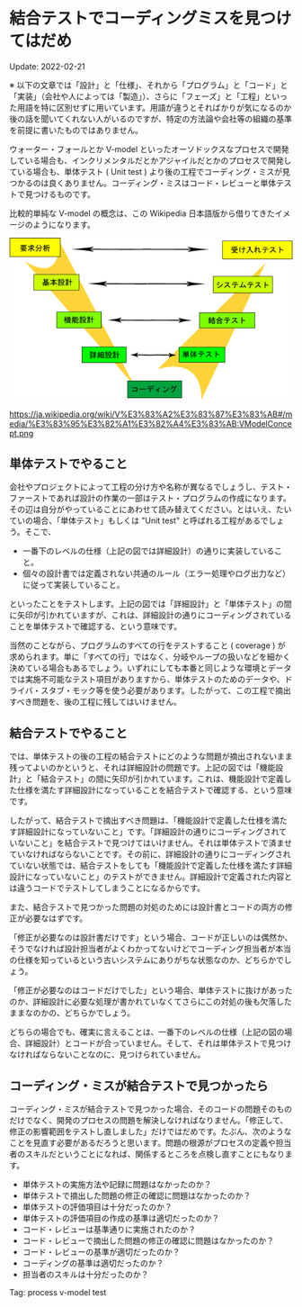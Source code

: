 # 結合テストでコーディングミスを見つけてはだめ

Update: 2022-02-21

※ 以下の文章では「設計」と「仕様」、それから「プログラム」と「コード」と「実装」（会社や人によっては「製造」）、さらに「フェーズ」と「工程」といった用語を特に区別せずに用いています。用語が違うとそればかりが気になるのか後の話を聞いてくれない人がいるのですが、特定の方法論や会社等の組織の基準を前提に書いたものではありません。

ウォーター・フォールとか V-model といったオーソドックスなプロセスで開発している場合も、インクリメンタルだとかアジャイルだとかのプロセスで開発している場合も、単体テスト ( Unit test ) より後の工程でコーディング・ミスが見つかるのは良くありません。コーディング・ミスはコード・レビューと単体テストで見つけるものです。

比較的単純な V-model の概念は、この Wikipedia 日本語版から借りてきたイメージのようになります。

![V-model](20220221VModelConcept.png)

<https://ja.wikipedia.org/wiki/V%E3%83%A2%E3%83%87%E3%83%AB#/media/%E3%83%95%E3%82%A1%E3%82%A4%E3%83%AB:VModelConcept.png>

## 単体テストでやること

会社やプロジェクトによって工程の分け方や名称が異なるでしょうし、テスト・ファーストであれば設計の作業の一部はテスト・プログラムの作成になります。その辺は自分がやっていることにあわせて読み替えてください。とはいえ、たいていの場合、「単体テスト」もしくは "Unit test" と呼ばれる工程があるでしょう。そこで、

- 一番下のレベルの仕様（上記の図では詳細設計）の通りに実装していること。
- 個々の設計書では定義されない共通のルール（エラー処理やログ出力など）に従って実装していること。

といったことをテストします。上記の図では「詳細設計」と「単体テスト」の間に矢印が引かれていますが、これは、詳細設計の通りにコーディングされていることを単体テストで確認する、という意味です。

当然のことながら、プログラムのすべての行をテストすること ( coverage ) が求められます。単に「すべての行」ではなく、分岐やループの扱いなどを細かく決めている場合もあるでしょう。いずれにしても本番と同じような環境とデータでは実施不可能なテスト項目がありますから、単体テストのためのデータや、ドライバ・スタブ・モック等を使う必要があります。したがって、この工程で摘出すべき問題を、後の工程に残してはいけません。

## 結合テストでやること

では、単体テストの後の工程の結合テストにどのような問題が摘出されないまま残ってよいのかというと、それは詳細設計の問題です。上記の図では「機能設計」と「結合テスト」の間に矢印が引かれています。これは、機能設計で定義した仕様を満たす詳細設計になっていることを結合テストで確認する、という意味です。

したがって、結合テストで摘出すべき問題は、「機能設計で定義した仕様を満たす詳細設計になっていないこと」です。「詳細設計の通りにコーディングされていないこと」を結合テストで見つけてはいけません。それは単体テストで済ませていなければならないことです。その前に、詳細設計の通りにコーディングされていない状態では、結合テストをしても「機能設計で定義した仕様を満たす詳細設計になっていないこと」のテストができません。詳細設計で定義された内容とは違うコードでテストしてしまうことになるからです。

また、結合テストで見つかった問題の対処のためには設計書とコードの両方の修正が必要なはずです。

「修正が必要なのは設計書だけです」という場合、コードが正しいのは偶然か、そうでなければ設計担当者がよくわかってないけどでコーディング担当者が本当の仕様を知っているという古いシステムにありがちな状態なのか、どちらかでしょう。

「修正が必要なのはコードだけでした」という場合、単体テストに抜けがあったのか、詳細設計に必要な処理が書かれていなくてさらにこの対処の後も欠落したままなのかの、どちらかでしょう。

どちらの場合でも、確実に言えることは、一番下のレベルの仕様（上記の図の場合、詳細設計）とコードが合っていません。そして、それは単体テストで見つけなければならないことなのに、見つけられていません。

## コーディング・ミスが結合テストで見つかったら

コーディング・ミスが結合テストで見つかった場合、そのコードの問題そのものだけでなく、開発のプロセスの問題を解決しなければなりません。「修正して、修正の影響範囲をテストし直しました」だけではだめです。たぶん、次のようなことを見直す必要があるだろうと思います。問題の根源がプロセスの定義や担当者のスキルだということになれば、関係するところを点検し直すことにもなります。

- 単体テストの実施方法や記録に問題はなかったのか？
- 単体テストで摘出した問題の修正の確認に問題はなかったのか？
- 単体テストの評価項目は十分だったのか？
- 単体テストの評価項目の作成の基準は適切だったのか？
- コード・レビューは基準通りに実施されたのか？
- コード・レビューで摘出した問題の修正の確認に問題はなかったのか？
- コード・レビューの基準が適切だったのか？
- コーディングの基準は適切だったのか？
- 担当者のスキルは十分だったのか？

Tag: process v-model test
